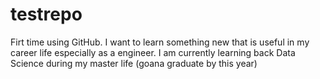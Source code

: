 # testrepo

Firt time using GitHub.
I want to learn something new that is useful in my career life especially as a engineer. I am currently learning back Data Science during my master life (goana graduate by this year)
